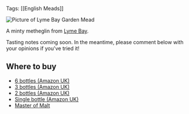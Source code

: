 Tags: [[English Meads]]

![Picture of Lyme Bay Garden Mead](https://ws-eu.amazon-adsystem.com/widgets/q?_encoding=UTF8&ASIN=B00F52K7YM&Format=_SL250_&ID=AsinImage&MarketPlace=GB&ServiceVersion=20070822&WS=1&tag=traditionalmead-21)

A minty metheglin from [Lyme Bay](/lyme-bay-winery/).

Tasting notes coming soon. In the meantime, please comment below with
your opinions if you've tried it!

## Where to buy

* [6 bottles (Amazon UK)](https://www.amazon.co.uk/Lyme-Bay-GARDEN-MEAD-Case/dp/B075ZVVKSH/ref=as_li_ss_tl?ie=UTF8&qid=1513033647&sr=8-6&keywords=garden+mead&linkCode=ll1&tag=traditionalmead-21&linkId=fd2fbed9500680f66e24ddcd89f89e87)
* [3 bottles (Amazon UK)](https://www.amazon.co.uk/Lyme-Bay-GARDEN-MEAD-Case/dp/B075ZVX22W/ref=as_li_ss_tl?ie=UTF8&qid=1513033647&sr=8-4&keywords=garden+mead&linkCode=ll1&tag=traditionalmead-21&linkId=51a0fda3065009282eb472c93878b45e)
* [2 bottles (Amazon UK)](https://www.amazon.co.uk/Lyme-Bay-GARDEN-MEAD-Case/dp/B075ZVLK5Z/ref=as_li_ss_tl?ie=UTF8&qid=1513033647&sr=8-2&keywords=garden+mead&linkCode=ll1&tag=traditionalmead-21&linkId=ee3a89859c9a4628569591056281968a)
* [Single bottle (Amazon UK)](https://www.amazon.co.uk/Garden-Mead-Lyme-Bay-Bottle/dp/B00F52K7YM/ref=as_li_ss_il?ie=UTF8&qid=1513033484&sr=8-1&keywords=garden+mead&linkCode=li3&tag=traditionalmead-21&linkId=754ef3d5880cbfb2a419e85a28b044f2)
* [Master of Malt](https://scripts.affiliatefuture.com/AFClick.asp?affiliateID=345342&merchantID=7042&programmeID=25000&mediaID=0&tracking=&afsource=60&url=https%3a%2f%2fwww.masterofmalt.com%2fmead%2flyme-bay-winery%2fgarden-mead-lyme-bay-winery-mead%2f%3fsrh%3d1)
